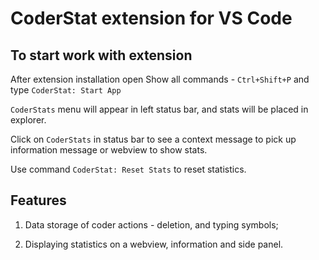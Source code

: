 # CoderStat extension for VS Code

## To start work with extension

After extension installation open Show all commands - `Ctrl+Shift+P` and type `CoderStat: Start App`

`CoderStats` menu will appear in left status bar, and stats will be placed in explorer.

Click on `CoderStats` in status bar to see a context message to pick up information message or webview to show stats.

Use command `CoderStat: Reset Stats` to reset statistics.

## Features

1. Data storage of coder actions - deletion, and typing symbols;

2. Displaying statistics on a webview, information and side panel.
